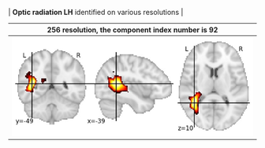


| **Optic radiation LH** identified on various resolutions |

| 256 resolution, the component index number is 92|  
|:---:|  
| ![Component 256](../256/final/92.jpg "From component 256: Optic radiation LH") |